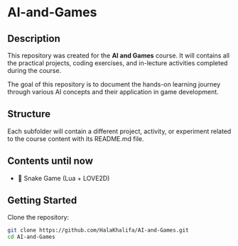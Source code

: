 # AI-and-Games
## Description
This repository was created for the **AI and Games** course. It will contains all the practical projects, coding exercises, and in-lecture activities completed during the course.

The goal of this repository is to document the hands-on learning journey through various AI concepts and their application in game development.

## Structure
Each subfolder will contain a different project, activity, or experiment related to the course content with its README.md file.

## Contents until now
- 🐍 Snake Game (Lua + LOVE2D)

## Getting Started
Clone the repository:
```bash
git clone https://github.com/HalaKhalifa/AI-and-Games.git
cd AI-and-Games
```
